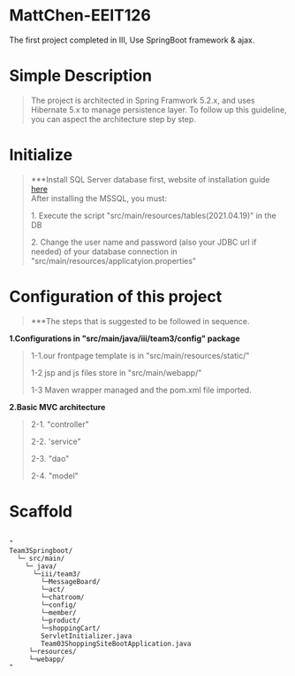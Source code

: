 # MattChen-EEIT126
The first project completed in III,
Use SpringBoot framework & ajax.

# Simple Description #

>The project is architected in Spring Framwork 5.2.x, and uses Hibernate 5.x to manage persistence layer. To follow up this guideline, you can aspect the architecture step by step.

# Initialize #
> ***Install  SQL Server database first, website of installation guide <a href="https://www.microsoft.com/en-in/sql-server/sql-server-downloads">here</a><br> 
After installing the MSSQL, you must:
><p>1. Execute the script "src/main/resources/tables(2021.04.19)" in the DB<p>
><p>2. Change the user name and password (also your JDBC url if needed) of your database connection in "src/main/resources/applicatyion.properties"</p>

# Configuration of this project #
> ***The steps that is suggested to be followed in sequence.
> 
<strong>1.Configurations in "src/main/java/iii/team3/config" package</strong>
> <p>1-1.our frontpage template is in "src/main/resources/static/"</p>
> <p>1-2 jsp and js files store in "src/main/webapp/"<p>
> <p>1-3 Maven wrapper managed and the pom.xml file imported.</p>

<strong>2.Basic MVC architecture</strong>
> <p>2-1. "controller"</p>
> <p>2-2. 'service" </p>
> <p>2-3. "dao" </p>
> <p>2-4. "model" </p>

# Scaffold #
<pre lang='txt'>
<code>
"
Team3Springboot/                              
  └─ src/main/                               
    └─ java/                                  
      └─iii/team3/                            
        └─MessageBoard/                       
        └─act/                                
        └─chatroom/                           
        └─config/                             
        └─member/                             
        └─product/                            
        └─shoppingCart/                      
        ServletInitializer.java               
        Team03ShoppingSiteBootApplication.java
     └─resources/                             
     └─webapp/
"
</code>
</pre>
  
